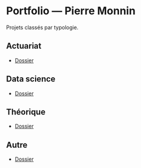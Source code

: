 # Portfolio — Pierre Monnin

Projets classés par typologie.

## Actuariat
- [Dossier](./actuariat)

## Data science
- [Dossier](./DataScience)
## Théorique
- [Dossier](./Theorique)

## Autre 
- [Dossier](./Autre)
